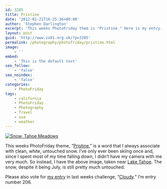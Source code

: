 ```yaml
---
id: 3285
title: Pristine
date: '2012-01-21T16:25:36+00:00'
author: 'Stephen Darlington'
excerpt: 'This weeks PhotoFriday them is "Pristine." Here is my entry.'
layout: post
guid: 'http://www.zx81.org.uk/?p=3285'
permalink: /photography/photofriday/pristine.html
image:
    - ''
embed:
    - 'This is the default text'
seo_follow:
    - 'false'
seo_noindex:
    - 'false'
categories:
    - PhotoFriday
tags:
    - california
    - PhotoFriday
    - Photography
    - Travel
    - usa
    - weather
---
```


[![Snow, Tahoe Meadows](https://i0.wp.com/farm8.staticflickr.com/7005/6736573209_82cddda2cc.jpg?resize=500%2C333)](http://www.flickr.com/photos/stephendarlington/6736573209/ "Snow, Tahoe Meadows by stephendarlington, on Flickr")

This weeks PhotoFriday theme, “[Pristine](http://www.photofriday.com/archives/challenge/001154.php),” is a word that I always associate with clean, white, untouched snow. I’ve only ever been skiing once and, since I spent most of my time falling down, I didn’t have my camera with me very much. So instead, I have the above image, taken near [Lake Tahoe](http://www.zx81.org.uk/travel/lake-tahoe.html). The snow, despite it being July, is still pretty much untouched.

Please also vote for [my entry](http://www.zx81.org.uk/photography/photofriday/cloudy.html) in last weeks challenge, “[Cloudy](http://www.photofriday.com/linkviewer.php?id=1152).” I’m entry number 206.